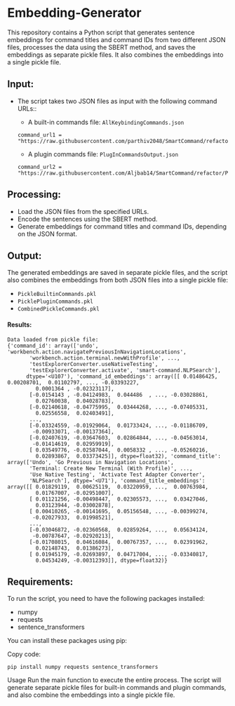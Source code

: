 # Embedding-Generator
This repository contains a Python script that generates sentence embeddings for command titles and command IDs from two different JSON files, processes the data using the SBERT method, and saves the embeddings as separate pickle files. It also combines the embeddings into a single pickle file.

## Input:
* The script takes two JSON files as input with the following command URLs::
  * A built-in commands file: `AllKeybindingCommands.json`
  ```
  command_url1 = "https://raw.githubusercontent.com/parthiv2048/SmartCommand/refactor/NLP_and_backend/AllKeybindingCommands.json"
  ```
  
  * A plugin commands file: `PlugInCommandsOutput.json`
  ```
  command_url2 = "https://raw.githubusercontent.com/Aljbab14/SmartCommand/refactor/PlugInCommandsOutput.json"
  ```


## Processing:
* Load the JSON files from the specified URLs.
* Encode the sentences using the SBERT method.
* Generate embeddings for command titles and command IDs, depending on the JSON format.


## Output:
The generated embeddings are saved in separate pickle files, and the script also combines the embeddings from both JSON files into a single pickle file:

* `PickleBuiltinCommands.pkl`
* `PicklePluginCommands.pkl`
* `CombinedPickleCommands.pkl`

#### Results:
```
Data loaded from pickle file:
{'command_id': array(['undo', 'workbench.action.navigatePreviousInNavigationLocations',
       'workbench.action.terminal.newWithProfile', ...,
       'testExplorerConverter.useNativeTesting',
       'testExplorerConverter.activate', 'smart-command.NLPSearch'],
      dtype='<U107'), 'command_id_embeddings': array([[ 0.01486425,  0.00208701,  0.01102797, ..., -0.03393227,
         0.0001364 , -0.02323117],
       [-0.0154143 , -0.04124983,  0.044486  , ..., -0.03028861,
         0.02760038,  0.04028783],
       [-0.02140618, -0.04775995,  0.03444268, ..., -0.07405331,
         0.02556558,  0.02403491],
       ...,
       [-0.03324559, -0.01929064,  0.01733424, ..., -0.01186709,
        -0.00933071, -0.00137364],
       [-0.02407619, -0.03647603,  0.02864844, ..., -0.04563014,
        -0.01414619,  0.02959919],
       [ 0.03549776, -0.02587044,  0.0058332 , ..., -0.05260216,
         0.02893867,  0.03373425]], dtype=float32), 'command_title': array(['Undo', 'Go Previous in Navigation Locations',      
       'Terminal: Create New Terminal (With Profile)', ...,
       'Use Native Testing', 'Activate Test Adapter Converter',
       'NLPSearch'], dtype='<U71'), 'command_title_embeddings': array([[ 0.01829119,  0.00625119,  0.03220959, ...,  0.00763984,
         0.01767007, -0.02951007],
       [ 0.01121256, -0.00498447,  0.02305573, ...,  0.03427046,
         0.03123944, -0.03002878],
       [ 0.00410265, -0.00141695,  0.05156548, ..., -0.00399274,
        -0.02027933,  0.01998521],
       ...,
       [-0.03046872, -0.02360568,  0.02859264, ...,  0.05634124,
        -0.00787647, -0.02920213],
       [-0.01708015,  0.04616084,  0.00767357, ...,  0.02391962,
         0.02148743,  0.01386273],
       [ 0.01945179, -0.02693897,  0.04717004, ..., -0.03340817,
         0.04534249, -0.00312393]], dtype=float32)}
```

## Requirements:
To run the script, you need to have the following packages installed:

* numpy
* requests
* sentence_transformers

You can install these packages using pip:

Copy code:
```
pip install numpy requests sentence_transformers
```
Usage
Run the main function to execute the entire process. The script will generate separate pickle files for built-in commands and plugin commands, and also combine the embeddings into a single pickle file.
